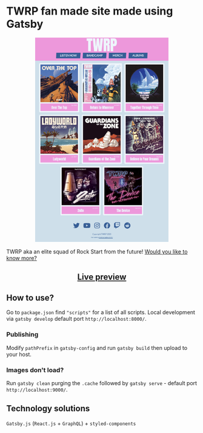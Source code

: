 # TWRP fan made site made using Gatsby

<p align="center">
  <img width="70%" src="gatsby-twrp-site.png"/>
</p>

TWRP aka an elite squad of Rock Start from the future! [Would you like to know more?](https://www.reddit.com/r/TWRP/wiki/lore)

<h2 align="center">
  <a href="https://trailblazingfive.github.io/gatsby-twrp-site/" title="gatsby-twrp-site">Live preview</a>
</h2>

## How to use?

Go to `package.json` find `"scripts"` for a list of all scripts. Local development via `gatsby develop` default port `http://localhost:8000/`.

### Publishing

Modify `pathPrefix` in `gatsby-config` and run `gatsby build` then upload to your host.

### Images don't load?

Run `gatsby clean` purging the `.cache` followed by `gatsby serve` - default port `http://localhost:9000/`.

## Technology solutions

`Gatsby.js` (`React.js` + `GraphQL`) + `styled-components`

